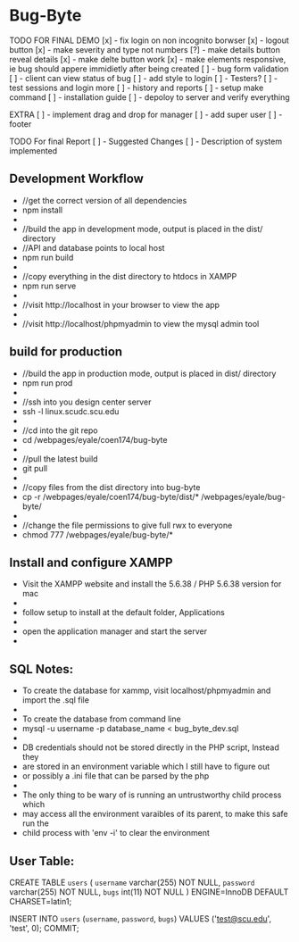 # Bug-Byte

TODO FOR FINAL DEMO
[x] - fix login on non incognito borwser
[x] - logout button
[x] - make severity and type not numbers
[?] - make details button reveal details
[x] - make delte button work 
[x] - make elements responsive, ie bug should appere immidietly after being created
[ ] - bug form validation
[ ] - client can view status of bug
[ ] - add style to login
[ ] - Testers?
[ ] - test sessions and login more
[ ] - history and reports
[ ] - setup make command
[ ] - installation guide
[ ] - depoloy to server and verify everything

EXTRA
[ ] - implement drag and drop for manager
[ ] - add super user
[ ] - footer

TODO For final Report
[ ] - Suggested Changes
[ ] - Description of system implemented

## Development Workflow

* //get the correct version of all dependencies
* npm install
* 
* //build the app in development mode, output is placed in the dist/ directory
* //API and database points to local host
* npm run build
*
* //copy everything in the dist directory to htdocs in XAMPP
* npm run serve
*
* //visit http://localhost in your browser to view the app
*
* //visit http://localhost/phpmyadmin to view the mysql admin tool

## build for production

* //build the app in production mode, output is placed in dist/ directory
* npm run prod
*
* //ssh into you design center server
* ssh -l <username> linux.scudc.scu.edu
*
* //cd into the git repo
* cd /webpages/eyale/coen174/bug-byte
*
* //pull the latest build
* git pull
*
* //copy files from the dist directory into bug-byte
* cp -r /webpages/eyale/coen174/bug-byte/dist/* /webpages/eyale/bug-byte/
*
* //change the file permissions to give full rwx to everyone
* chmod 777 /webpages/eyale/bug-byte/*

## Install and configure XAMPP

* Visit the XAMPP website and install the 5.6.38 / PHP 5.6.38 version for mac
* 
* follow setup to install at the default folder, Applications
* 
* open the application manager and start the server
* 

## SQL Notes:

* To create the database for xammp, visit localhost/phpmyadmin and import the .sql file
*
* To create the database from command line
* mysql -u username -p database_name < bug_byte_dev.sql
*
* DB credentials should not be stored directly in the PHP script, Instead they
* are stored in an environment variable which I still have to figure out
* or possibly a .ini file that can be parsed by the php
*
* The only thing to be wary of is running an untrustworthy child process which
* may access all the environment varaibles of its parent, to make this safe run the
* child process with 'env -i' to clear the environment

## User Table:

CREATE TABLE `users` (
  `username` varchar(255) NOT NULL,
  `password` varchar(255) NOT NULL,
  `bugs` int(11) NOT NULL
) ENGINE=InnoDB DEFAULT CHARSET=latin1;

INSERT INTO `users` (`username`, `password`, `bugs`) VALUES
('test@scu.edu', 'test', 0);
COMMIT;
